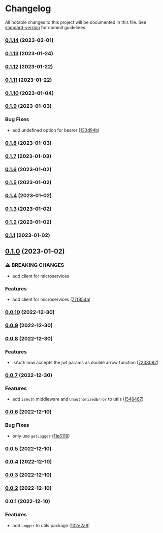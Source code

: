 # Changelog

All notable changes to this project will be documented in this file. See [standard-version](https://github.com/conventional-changelog/standard-version) for commit guidelines.

### [0.1.14](https://me.github.com/hmdlr/utils/compare/v0.1.13...v0.1.14) (2023-02-01)

### [0.1.13](https://me.github.com/hmdlr/utils/compare/v0.1.12...v0.1.13) (2023-01-24)

### [0.1.12](https://me.github.com/hmdlr/utils/compare/v0.1.11...v0.1.12) (2023-01-22)

### [0.1.11](https://me.github.com/hmdlr/utils/compare/v0.1.10...v0.1.11) (2023-01-22)

### [0.1.10](https://me.github.com/hmdlr/utils/compare/v0.1.9...v0.1.10) (2023-01-04)

### [0.1.9](https://me.github.com/hmdlr/utils/compare/v0.1.8...v0.1.9) (2023-01-03)


### Bug Fixes

* add undefined option for bearer ([133d94b](https://me.github.com/hmdlr/utils/commit/133d94bdae8ed757fb6172843f3223c574dc1efa))

### [0.1.8](https://me.github.com/hmdlr/utils/compare/v0.1.7...v0.1.8) (2023-01-03)

### [0.1.7](https://me.github.com/hmdlr/utils/compare/v0.1.6...v0.1.7) (2023-01-03)

### [0.1.6](https://me.github.com/hmdlr/utils/compare/v0.1.5...v0.1.6) (2023-01-02)

### [0.1.5](https://me.github.com/hmdlr/utils/compare/v0.1.4...v0.1.5) (2023-01-02)

### [0.1.4](https://me.github.com/hmdlr/utils/compare/v0.1.3...v0.1.4) (2023-01-02)

### [0.1.3](https://me.github.com/hmdlr/utils/compare/v0.1.2...v0.1.3) (2023-01-02)

### [0.1.2](https://me.github.com/hmdlr/utils/compare/v0.1.1...v0.1.2) (2023-01-02)

### [0.1.1](https://me.github.com/hmdlr/utils/compare/v0.1.0...v0.1.1) (2023-01-02)

## [0.1.0](https://me.github.com/hmdlr/utils/compare/v0.0.10...v0.1.0) (2023-01-02)


### ⚠ BREAKING CHANGES

* add client for microservices

### Features

* add client for microservices ([77f854a](https://me.github.com/hmdlr/utils/commit/77f854a86b8181ff2ce356cc3e4014b393227c62))

### [0.0.10](https://me.github.com/hmdlr/utils/compare/v0.0.9...v0.0.10) (2022-12-30)

### [0.0.9](https://me.github.com/hmdlr/utils/compare/v0.0.8...v0.0.9) (2022-12-30)

### [0.0.8](https://me.github.com/hmdlr/utils/compare/v0.0.7...v0.0.8) (2022-12-30)


### Features

* isAuth now accepts the jwt params as double arrow function ([7233082](https://me.github.com/hmdlr/utils/commit/7233082818ff1328a2e0ea4e3e60b31ad37b5150))

### [0.0.7](https://me.github.com/hmdlr/utils/compare/v0.0.6...v0.0.7) (2022-12-30)


### Features

* add `isAuth` middleware and `UnauthorizedError` to utils ([1546467](https://me.github.com/hmdlr/utils/commit/154646742139bb74621557df6cdea6bce7dd3201))

### [0.0.6](https://me.github.com/hmdlr/utils/compare/v0.0.5...v0.0.6) (2022-12-10)


### Bug Fixes

* only use `getLogger` ([f1e6118](https://me.github.com/hmdlr/utils/commit/f1e6118c3ada8bdbd3357578218768196bff5480))

### [0.0.5](https://me.github.com/hmdlr/utils/compare/v0.0.4...v0.0.5) (2022-12-10)

### [0.0.4](https://me.github.com/hmdlr/utils/compare/v0.0.3...v0.0.4) (2022-12-10)

### [0.0.3](https://me.github.com/hmdlr/utils/compare/v0.0.2...v0.0.3) (2022-12-10)

### [0.0.2](https://me.github.com/hmdlr/utils/compare/v0.0.1...v0.0.2) (2022-12-10)

### 0.0.1 (2022-12-10)


### Features

* add `Logger` to utils package ([102e2a8](https://me.github.com/hmdlr/utils/commit/102e2a8b84171037e0a1fff17cff487c62f5ecca))
